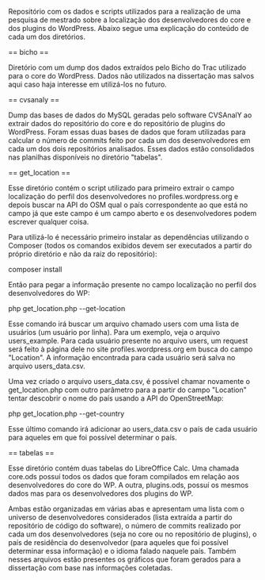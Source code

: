Repositório com os dados e scripts utilizados para a realização de uma pesquisa de mestrado sobre a localização dos 
desenvolvedores do core e dos plugins do WordPress. Abaixo segue uma explicação do conteúdo de cada um dos diretórios.

== bicho ==

Diretório com um dump dos dados extraídos pelo Bicho do Trac utilizado para o core do WordPress. Dados não utilizados na
dissertação mas salvos aqui caso haja interesse em utilizá-los no futuro.

== cvsanaly ==

Dump das bases de dados do MySQL geradas pelo software CVSAnalY ao extrair dados do repositório do core e do repositório
de plugins do WordPress. Foram essas duas bases de dados que foram utilizadas para calcular o número de commits feito
por cada um dos desenvolvedores em cada um dos dois repositórios analisados. Esses dados estão consolidados nas
planilhas disponíveis no diretório "tabelas".

== get_location ==

Esse diretório contém o script utilizado para primeiro extrair o campo localização do perfil dos desenvolvedores no
profiles.wordpress.org e depois buscar na API do OSM qual o país correspondente ao que está no campo já que este campo é
um campo aberto e os desenvolvedores podem escrever qualquer coisa.

Para utilizá-lo é necessário primeiro instalar as dependências utilizando o Composer (todos os comandos exibidos devem
ser executados a partir do próprio diretório e não da raiz do repositório):

composer install

Então para pegar a informação presente no campo localização no perfil dos desenvolvedores do WP:

php get_location.php --get-location

Esse comando irá buscar um arquivo chamado users com uma lista de usuários (um usuário por linha). Para um exemplo, veja
o arquivo users_example. Para cada usuário presente no arquivo users, um request será feito à página dele no site
profiles.wordpress.org em busca do campo "Location". A informação encontrada para cada usuário será salva no arquivo
users_data.csv.

Uma vez criado o arquivo users_data.csv, é possível chamar novamente o get_location.php com outro parâmetro para a
partir do campo "Location" tentar descobrir o nome do país usando a API do OpenStreetMap:

php get_location.php --get-country

Esse último comando irá adicionar ao users_data.csv o país de cada usuário para aqueles em que foi possível determinar
o país.

== tabelas ==

Esse diretório contém duas tabelas do LibreOffice Calc. Uma chamada core.ods possuí todos os dados que foram compilados 
em relação aos desenvolvedores do core do WP. A outra, plugins.ods, possuí os mesmos dados mas para os desenvolvedores
dos plugins do WP.

Ambas estão organizadas em várias abas e apresentam uma lista com o universo de desenvolvedores considerados (lista
extraída a partir do repositório de código do software), o número de commits realizado por cada um dos desenvolvedores
(seja no core ou no repositório de plugins), o país de residência do desenvolvedor (para aqueles que foi possível 
determinar essa informação) e o idioma falado naquele país. Também nesses arquivos estão presentes os gráficos que foram
gerados para a dissertação com base nas informações coletadas.